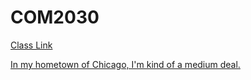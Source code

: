 # COM2030
[Class Link](http://vanhoesenj.github.io/data.html)

[In my hometown of Chicago, I'm kind of a medium deal.](https://consequenceofsound.files.wordpress.com/2014/10/hannibal-buress-2.jpg)
